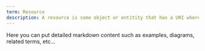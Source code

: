 ```yaml
---
term: Resource
description: A resource is some object or entitity that has a URI where it can be manuiplulated through HTTP requests.
---
```


Here you can put detailed markdown content such as examples, diagrams, related terms, etc... 